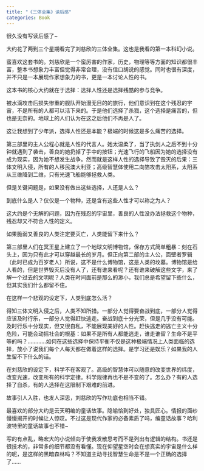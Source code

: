 ```yaml
---
title: "《三体全集》读后感"
categories: Book
---
```


很久没有写读后感了~

大约花了两到三个星期看完了刘慈欣的三体全集。这也是我看的第一本科幻小说。

蛮喜欢这套书的。刘慈欣是一个蛮厉害的作家，历史，物理等等方面的知识都很丰富，整本书想象力丰富但觉得非常合理，没有信口胡说的感觉。同时也很有深度，并不只是一本展现作家想象力的书，更是一本讨论人性的书。

这本书的核心大约就在于选择：选择人性还是选择残酷的参与竞争。

被水滴攻击后损失惨重的舰队开始漫无目的的旅行，他们意识到在这个残忍的宇宙，不是所有的人都可以活下来的。于是他们选择了杀戮，这个选择是痛苦的，但也是无奈的。地球上的人们认为在这之后他们不再是人了。

这让我想到了少年派，选择人性还是本能？极端的时候这是多么痛苦的选择。

第三部里的主人公程心就是人性的代言人。她太温柔了，当了执剑人之后不到十分钟就遇到了袭击，善良的她扔掉了手中的按钮；光速飞行的飞船因为她的选择没有成为现实，因为她不想发生战争。然而就是这样人性的选择导致了毁灭的后果：三体文明入侵，所有的人移民澳大利亚；高级智慧体使用二向箔攻击太阳系，太阳系从三维降到二维，只有光速飞船能够拯救人类。

但是关键问题是，如果没有做出这些选择，人还是人么？

到底什么是人？仅仅是一个物种，还是含有这些人性才可以称之为人？

这大约是个无解的问题，因为在残忍的宇宙里，善良的人性没办法拯救这个物种，残忍却又不符合人性的定义。

如果脆弱又善良的人类注定要灭亡，人类能留下来什么？

第三部里人们在冥王星上建立了一个地球文明博物馆，保存方式简单粗暴：刻在石头上，因为只有此才可以穿越最长的岁月。但正向第二部的主人公，面壁者罗辑（此时已成为百岁老人）所说，这不是什么博物馆，这是人类的坟墓。博物馆是给人看的，但是世界毁灭后没有人了，还有谁来看呢？还有谁来破解这些文字，来了解一个过去的文明呢？人类在时间面前是那么的渺小，我们总是希望留下些什么，但其实我们什么都留不住。

在这样一个悲观的设定下，人类到底怎么活？

得知三体文明入侵之后，人类不知所措。一部分人觉得要奋战到底，一部分人觉得应该及时行乐，一部分人觉得赶快逃走。奋战到底十分光荣，但是几乎没有可能。及时行乐十分现实，但又很自私，不能展现美好的人性。赶快逃走的逃亡主义十分危险，可能会动摇社会的根基：如果不是所有人都能逃走，谁走谁留？生命不是平等的吗？…………如何在这些选择中保持平衡不仅是这种极端情况上人类面临的选择，放小了说我们每个人每天都在做着这样的选择。是学习还是娱乐？如果我的人生留不下什么的话。

在刘慈欣的设定下，科学不在客观了。高级的智慧体可以随意的改变世界的纬度，改变光速，改变所有的科学定律。科学规律再也不是不变的了。怎么办？有的人选择了自杀，有的人选择在这限制下艰难的前进。

故事引人入胜，也发人深思，刘慈欣的写作功底也相当不错。

最喜欢的部分大约是云天明编的童话故事。隐喻恰到好处，独具匠心。情报的面纱慢慢揭开的时候让人惊叹。不过这是现代作家的必备素质了吗，编童话故事？哈利波特里的童话故事也不错~

写的有点乱，略宏大的小说倾向于使我发散思考而不是列出有逻辑的结构。书还是很技术的，非常多的细节都没有看懂。现在仰望星空时会在想真实的宇宙是什么样的呢，是这样的黑暗森林吗？不知道主动寻找智慧生命是不是一个正确的选择了……